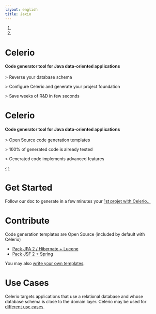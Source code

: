 ```yaml
---
layout: english
title: Jaxio
---
```


<div id="myCarousel" class="carousel slide hero-unit">
  <ol class="carousel-indicators">
    <li data-target="#myCarousel" data-slide-to="0" class="active"></li>
    <li data-target="#myCarousel" data-slide-to="1"></li>
  </ol>
  <!-- Carousel items -->
  <div class="carousel-inner">
    <div class="active item">
	    <h1>Celerio</h1>
		<h4>Code generator tool for Java data-oriented applications</h4>
		<div class="carousel-caption">
			<p>&gt; Reverse your database schema</p>
			<p>&gt; Configure Celerio and generate your project foundation</p>
			<p>&gt; Save weeks of R&amp;D in few seconds</p>
		</div>
    </div>
    <div class="item">
	    <h1>Celerio</h1>
		<h4>Code generator tool for Java data-oriented applications</h4>
		<div class="carousel-caption">
			<p>&gt; Open Source code generation templates</p>
			<p>&gt; 100% of generated code is already tested</p>
			<p>&gt; Generated code implements advanced features</p>
		</div>	
    </div>
  </div>
  <!-- Carousel nav -->
  <a class="carousel-control left" href="#myCarousel" data-slide="prev">&lsaquo;</a>
  <a class="carousel-control right" href="#myCarousel" data-slide="next">&rsaquo;</a>
</div>

<script type="text/javascript">
$('.carousel').carousel({
  interval: 10000
});
</script>

<!-- Example row of columns -->
<div class="row">

<div class="span4">
	<h1>Get Started</h1>
	<p>
        Follow our doc to generate in a few minutes your <a href="/documentation/celerio/installation.html">1st projet with Celerio...</a>
	</p>
</div>
<div class="span4">
	<h1>Contribute</h1>
	<p>
	    Code generation templates are Open Source (included by default with Celerio)
	     <ul>
	        <li><a href="https://github.com/jaxio/pack-backend-jpa">Pack JPA 2 / Hibernate + Lucene</a></li>
	        <li><a href="https://github.com/jaxio/pack-jsf2-spring-conversation">Pack JSF 2 + Spring</a></li>
	     </ul>
	     You may also <a href="/documentation/celerio/templates.html">write your own templates</a>.
	</p>
</div>
<div class="span4">
<h1>Use Cases</h1>
	<p>
	Celerio targets applications that use a relational database and whose database schema is close to the domain layer.
	Celerio may be used for <a href="/documentation/celerio/introduction.html#when-to-use-celerio">
	different use cases</a>.
	</p>
</div>
</div>

